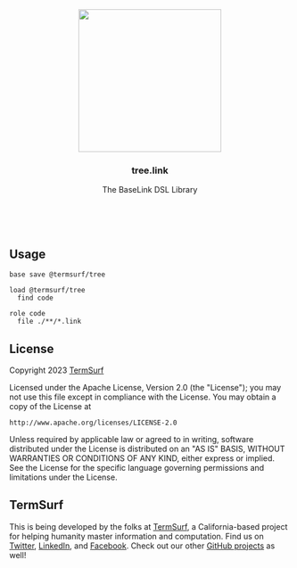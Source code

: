 <br/>
<br/>
<br/>
<br/>
<br/>
<br/>
<br/>

<p align='center'>
  <img src='https://github.com/termsurf/tree.link/blob/make/view/base.svg?raw=true' height='256'>
</p>

<h3 align='center'>tree.link</h3>
<p align='center'>
  The BaseLink DSL Library
</p>

<br/>
<br/>
<br/>

## Usage

```
base save @termsurf/tree
```

```
load @termsurf/tree
  find code

role code
  file ./**/*.link
```

## License

Copyright 2023 <a href='https://term.surf'>TermSurf</a>

Licensed under the Apache License, Version 2.0 (the "License");
you may not use this file except in compliance with the License.
You may obtain a copy of the License at

    http://www.apache.org/licenses/LICENSE-2.0

Unless required by applicable law or agreed to in writing, software
distributed under the License is distributed on an "AS IS" BASIS,
WITHOUT WARRANTIES OR CONDITIONS OF ANY KIND, either express or implied.
See the License for the specific language governing permissions and
limitations under the License.

## TermSurf

This is being developed by the folks at [TermSurf](https://term.surf), a California-based project for helping humanity master information and computation. Find us on [Twitter](https://twitter.com/termsurfcode), [LinkedIn](https://www.linkedin.com/company/termsurf), and [Facebook](https://www.facebook.com/termsurfcodecode). Check out our other [GitHub projects](https://github.com/termsurf) as well!
